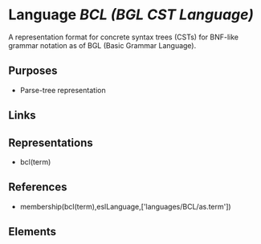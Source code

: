 # Language _BCL (BGL CST Language)_
A representation format for concrete syntax trees (CSTs) for BNF-like grammar notation as of BGL (Basic Grammar Language).

## Purposes
* Parse-tree representation

## Links

## Representations
* bcl(term)

## References
* membership(bcl(term),eslLanguage,['languages/BCL/as.term'])

## Elements
